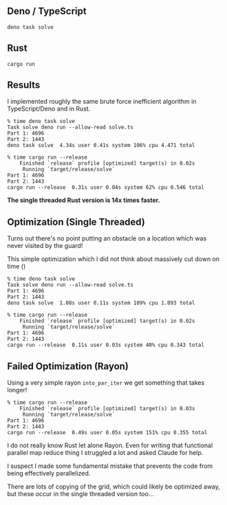 ## Deno / TypeScript

```
deno task solve
```

## Rust

```
cargo run
```

## Results

I implemented roughly the same brute force inefficient algorithm in TypeScript/Deno and in Rust.

```
% time deno task solve  
Task solve deno run --allow-read solve.ts
Part 1: 4696
Part 2: 1443
deno task solve  4.34s user 0.41s system 106% cpu 4.471 total
```

```
% time cargo run --release
    Finished `release` profile [optimized] target(s) in 0.02s
     Running `target/release/solve`
Part 1: 4696
Part 2: 1443
cargo run --release  0.31s user 0.04s system 62% cpu 0.546 total
```

**The single threaded Rust version is 14x times faster.**

## Optimization (Single Threaded)

Turns out there's no point putting an obstacle on a location which was never visited by the guard!

This simple optimization which I did not think about massively cut down on time ()

```
% time deno task solve    
Task solve deno run --allow-read solve.ts
Part 1: 4696
Part 2: 1443
deno task solve  1.08s user 0.11s system 109% cpu 1.093 total
```

```
% time cargo run --release
    Finished `release` profile [optimized] target(s) in 0.02s
     Running `target/release/solve`
Part 1: 4696
Part 2: 1443
cargo run --release  0.11s user 0.03s system 40% cpu 0.343 total
```

## Failed Optimization (Rayon)

Using a very simple rayon `into_par_iter` we get something that takes longer!

```
% time cargo run --release
    Finished `release` profile [optimized] target(s) in 0.03s
     Running `target/release/solve`
Part 1: 4696
Part 2: 1443
cargo run --release  0.49s user 0.05s system 151% cpu 0.355 total
```

I do not really know Rust let alone Rayon. Even for writing that functional parallel map reduce thing I struggled a lot and asked Claude for help.

I suspect I made some fundamental mistake that prevents the code from being effectively parallelized.

There are lots of copying of the grid, which could likely be optimized away, but these occur in the single threaded version too… 
